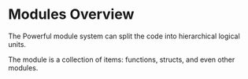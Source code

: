 # Modules Overview

The Powerful module system can split the code into hierarchical logical units.

The module is a collection of items: functions, structs, and even other modules.
